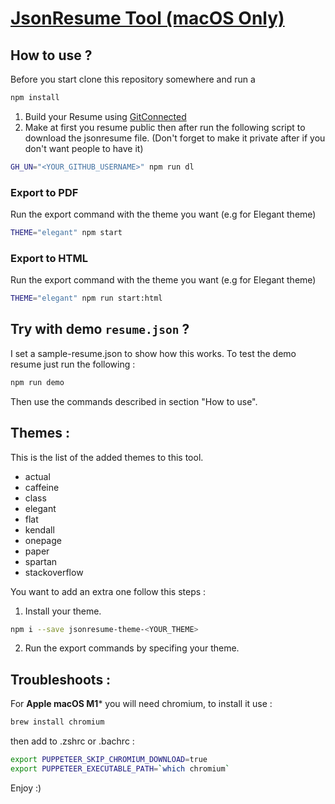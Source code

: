 # [JsonResume Tool (macOS Only)](https://jsonresume.org/getting-started/)


## How to use ?

Before you start clone this repository somewhere and run a 
```sh 
npm install
```

1. Build your Resume using [GitConnected](https://gitconnected.com/portfolio-api)
2. Make at first you resume public then after run the following script to download the jsonresume file. (Don't forget to make it private after if you don't want people to have it)
```sh
GH_UN="<YOUR_GITHUB_USERNAME>" npm run dl
```

### Export to PDF
Run the export command with the theme you want (e.g for Elegant theme)
```sh
THEME="elegant" npm start 
```

### Export to HTML
Run the export command with the theme you want (e.g for Elegant theme)
```sh
THEME="elegant" npm run start:html
```

## Try with demo `resume.json` ?

I set a sample-resume.json to show how this works. To test the demo resume just run the following :
```sh
npm run demo
```

Then use the commands described in section "How to use".

## Themes :

This is the list of the added themes to this tool.
- actual
- caffeine
- class
- elegant
- flat
- kendall
- onepage
- paper
- spartan
- stackoverflow

You want to add an extra one follow this steps :

1. Install your theme.
```sh
npm i --save jsonresume-theme-<YOUR_THEME>
```
2. Run the export commands by specifing your theme.

## Troubleshoots :

For **Apple macOS M1*** you will need chromium, to install it use :
```sh
brew install chromium
```

then add to .zshrc or .bachrc :
```sh
export PUPPETEER_SKIP_CHROMIUM_DOWNLOAD=true
export PUPPETEER_EXECUTABLE_PATH=`which chromium`
```

Enjoy :)
